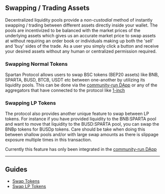 ## Swapping / Trading Assets

Decentralized liquidity pools provide a _non-custodial_ method of instantly swapping / trading between different assets directly inside your wallet. The pools are incentivized to be balanced with the market prices of the underlying assets which gives us an accurate market price to swap assets at without requiring an order book or individuals making up both the 'sell' and 'buy' sides of the trade. As a user you simply click a button and receive your desired assets without any human or centralized permission required.

### Swapping Normal Tokens

Spartan Protocol allows users to swap BSC tokens (BEP20 assets) like BNB, SPARTA, BUSD, BTCB, USDT etc between one-another by utilizing its liquidity pools. This can be done via the [community-run DApp](https://dapp.spartanprotocol.org) or any of the aggregators that have connected to the protocol like [1-inch](https://app.1inch.io/#/r/0x588f82a66ee31e59b88114836d11e3d00b3a7916)

### Swapping LP Tokens

The protocol also provides another unique feature to swap between LP tokens. For instance if you have provided liquidity to the BNB:SPARTA pool and want to move that liquidity to the BUSD:SPARTA pool, you can swap the BNBp tokens for BUSDp tokens. Care should be take when doing this between shallow pools and/or with large swap amounts as there is slippage exposure multiple times in this transaction.

Currently this feature has only been integrated in the [community-run DApp](https://dapp.spartanprotocol.org)

---

## Guides

- [Swap Tokens](/guides/swap/swap-tokens.md)
- [Swap LP Tokens](/guides/swap/swap-lps.md)
